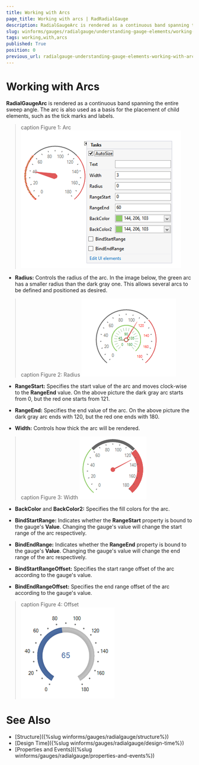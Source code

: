 ```yaml
---
title: Working with Arcs
page_title: Working with arcs | RadRadialGauge
description: RadialGaugeArc is rendered as a continuous band spanning the entire sweep angle. The arc is also used as a basis for the placement of child elements, such as the tick marks and labels.
slug: winforms/gauges/radialgauge/understanding-gauge-elements/working-with-arcs
tags: working,with,arcs
published: True
position: 0
previous_url: radialgauge-understanding-gauge-elements-working-with-arcs
---
```


# Working with Arcs

__RadialGaugeArc__ is rendered as a continuous band spanning the entire sweep angle. The arc is also used as a basis for the placement of child elements, such as the tick marks and labels.

>caption Figure 1: Arc
![radialgauge-understanding-gauge-elements-working-with-arcs 001](images/radialgauge-understanding-gauge-elements-working-with-arcs001.png)

* __Radius:__ Controls the radius of the arc. In the image below, the green arc has a smaller radius than the dark gray one. This allows several arcs to be defined and positioned as desired.

>caption Figure 2: Radius
![radialgauge-understanding-gauge-elements-working-with-arcs 002](images/radialgauge-understanding-gauge-elements-working-with-arcs002.png)

* __RangeStart:__ Specifies the start value of the arc and moves clock-wise to the __RangeEnd__ value. On the above picture the dark gray arc starts from 0, but the red one starts from 121.

* __RangeEnd:__ Specifies the end value of the arc. On the above picture the dark gray arc ends with 120, but the red one ends with 180.        

* __Width:__ Controls how thick the arc will be rendered.

>caption Figure 3: Width
![radialgauge-understanding-gauge-elements-working-with-arcs 003](images/radialgauge-understanding-gauge-elements-working-with-arcs003.png)

* __BackColor__ and __BackColor2:__ Specifies the fill colors for the arc.

* __BindStartRange:__ Indicates whether the __RangeStart__ property is bound to the gauge's __Value__. Changing the gauge's value will change the start range of the arc respectively.

* __BindEndRange:__ Indicates whether the __RangeEnd__ property is bound to the gauge's __Value__. Changing the gauge's value will change the end range of the arc respectively.

* __BindStartRangeOffset:__ Specifies the start range offset of the arc according to the gauge's value.

* __BindEndRangeOffset:__ Specifies the end range offset of the arc according to the gauge's value.

>caption Figure 4: Offset            
![radialgauge-understanding-gauge-elements-working-with-arcs 004](images/radialgauge-understanding-gauge-elements-working-with-arcs004.png)

# See Also

* [Structure]({%slug winforms/gauges/radialgauge/structure%})
* [Design Time]({%slug winforms/gauges/radialgauge/design-time%})
* [Properties and Events]({%slug winforms/gauges/radialgauge/properties-and-events%})